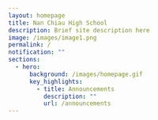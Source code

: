 ```yaml
---
layout: homepage
title: Nan Chiau High School
description: Brief site description here
image: /images/image1.png
permalink: /
notification: ""
sections:
  - hero:
      background: /images/homepage.gif
      key_highlights:
        - title: Announcements
          description: ""
          url: /announcements
---
```



